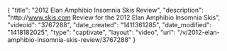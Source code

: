 {
    "title": "2012 Elan Amphibio Insomnia Skis Review",
    "description": "http:\/\/www.skis.com Review for the 2012 Elan Amphibio Insomnia Skis",
    "videoid": "3767288",
    "date_created": "1411361285",
    "date_modified": "1418182025",
    "type": "captivate",
    "layout": "video",
    "url": "\/v\/2012-elan-amphibio-insomnia-skis-review\/3767288"
}